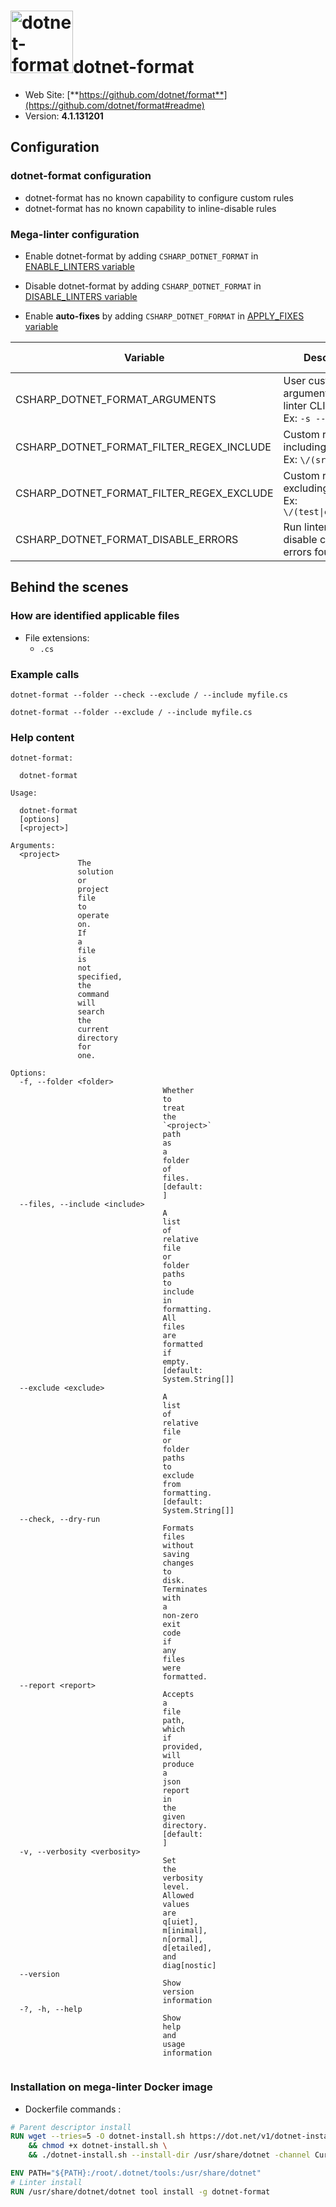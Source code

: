 <!-- markdownlint-disable MD033 MD041 -->
<!-- Generated by .automation/build.py, please do not update manually -->
# <a href="https://github.com/dotnet/format" target="blank" title="Visit linter Web Site"><img src="https://user-images.githubusercontent.com/9797472/61659851-6bbdc880-ac7d-11e9-95f7-d30c7de1a18a.png" alt="dotnet-format" height="100px" class="megalinter-logo"></a>dotnet-format

- Web Site: [**https://github.com/dotnet/format**](https://github.com/dotnet/format#readme)
- Version: **4.1.131201**

## Configuration

### dotnet-format configuration

- dotnet-format has no known capability to configure custom rules
- dotnet-format has no known capability to inline-disable rules

### Mega-linter configuration

- Enable dotnet-format by adding `CSHARP_DOTNET_FORMAT` in [ENABLE_LINTERS variable](index.md#activation-and-deactivation)
- Disable dotnet-format by adding `CSHARP_DOTNET_FORMAT` in [DISABLE_LINTERS variable](index.md#activation-and-deactivation)

- Enable **auto-fixes** by adding `CSHARP_DOTNET_FORMAT` in [APPLY_FIXES variable](index.md#apply-fixes)

| Variable | Description | Default value |
| ----------------- | -------------- | -------------- |
| CSHARP_DOTNET_FORMAT_ARGUMENTS | User custom arguments to add in linter CLI call<br/>Ex: `-s --foo "bar"` |  |
| CSHARP_DOTNET_FORMAT_FILTER_REGEX_INCLUDE | Custom regex including filter<br/>Ex: `\/(src\|lib)\/` | Include every file |
| CSHARP_DOTNET_FORMAT_FILTER_REGEX_EXCLUDE | Custom regex excluding filter<br/>Ex: `\/(test\|examples)\/` | Exclude no file |
| CSHARP_DOTNET_FORMAT_DISABLE_ERRORS | Run linter but disable crash if errors found | `false` |

## Behind the scenes

### How are identified applicable files

- File extensions:
  - `.cs`


### Example calls

```shell
dotnet-format --folder --check --exclude / --include myfile.cs
```

```shell
dotnet-format --folder --exclude / --include myfile.cs
```


### Help content

```shell
dotnet-format:

  dotnet-format

Usage:

  dotnet-format
  [options]
  [<project>]

Arguments:
  <project>
               The
               solution
               or
               project
               file
               to
               operate
               on.
               If
               a
               file
               is
               not
               specified,
               the
               command
               will
               search
               the
               current
               directory
               for
               one.

Options:
  -f, --folder <folder>
                                  Whether
                                  to
                                  treat
                                  the
                                  `<project>`
                                  path
                                  as
                                  a
                                  folder
                                  of
                                  files.
                                  [default:
                                  ]
  --files, --include <include>
                                  A
                                  list
                                  of
                                  relative
                                  file
                                  or
                                  folder
                                  paths
                                  to
                                  include
                                  in
                                  formatting.
                                  All
                                  files
                                  are
                                  formatted
                                  if
                                  empty.
                                  [default:
                                  System.String[]]
  --exclude <exclude>
                                  A
                                  list
                                  of
                                  relative
                                  file
                                  or
                                  folder
                                  paths
                                  to
                                  exclude
                                  from
                                  formatting.
                                  [default:
                                  System.String[]]
  --check, --dry-run
                                  Formats
                                  files
                                  without
                                  saving
                                  changes
                                  to
                                  disk.
                                  Terminates
                                  with
                                  a
                                  non-zero
                                  exit
                                  code
                                  if
                                  any
                                  files
                                  were
                                  formatted.
  --report <report>
                                  Accepts
                                  a
                                  file
                                  path,
                                  which
                                  if
                                  provided,
                                  will
                                  produce
                                  a
                                  json
                                  report
                                  in
                                  the
                                  given
                                  directory.
                                  [default:
                                  ]
  -v, --verbosity <verbosity>
                                  Set
                                  the
                                  verbosity
                                  level.
                                  Allowed
                                  values
                                  are
                                  q[uiet],
                                  m[inimal],
                                  n[ormal],
                                  d[etailed],
                                  and
                                  diag[nostic]
  --version
                                  Show
                                  version
                                  information
  -?, -h, --help
                                  Show
                                  help
                                  and
                                  usage
                                  information


```

### Installation on mega-linter Docker image

- Dockerfile commands :
```dockerfile
# Parent descriptor install
RUN wget --tries=5 -O dotnet-install.sh https://dot.net/v1/dotnet-install.sh \
    && chmod +x dotnet-install.sh \
    && ./dotnet-install.sh --install-dir /usr/share/dotnet -channel Current -version latest

ENV PATH="${PATH}:/root/.dotnet/tools:/usr/share/dotnet"
# Linter install
RUN /usr/share/dotnet/dotnet tool install -g dotnet-format
```

